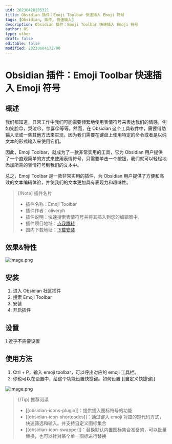 ```yaml
---
uid: 20230428105321
title: Obsidian 插件：Emoji Toolbar 快速插入 Emoji 符号
tags: [Obsidian, 插件, 快速输入]
description: Obsidian 插件：Emoji Toolbar 快速插入 Emoji 符号
author: OS
type: other
draft: false
editable: false
modified: 20230604172700
---
```


# Obsidian 插件：Emoji Toolbar 快速插入 Emoji 符号

## 概述

我们都知道，日常工作中我们可能需要频繁地使用表情符号来表达我们的情感，例如笑脸😊，哭泣😢，惊喜😲等等。然而，在 Obsidian 这个工具软件中，需要借助输入法或一些其他方法来实现，因为我们需要在键盘上使用特定的命令或者是以纯文本的形式输入来使用它们。

因此，Emoji Toolbar，就成为了一款非常实用的工具，它为 Obsidian 用户提供了一个直观简单的方式来使用表情符号，只需要单击一个按钮，我们就可以轻松地添加所需的表情符号到我们的文本中。

总之，Emoji Toolbar 是一款非常实用的插件，为 Obsidian 用户提供了方便和高效的文本编辑体验，并使我们的文本更加具有表现力和趣味性。

> [!Note] 插件名片
>- 插件名称：Emoji Toolbar
>- 插件作者：oliveryh
>- 插件说明：快速搜索表情符号并将其插入到您的编辑器中。
>- 插件项目地址：[点我跳转](https://github.com/oliveryh/obsidian-emoji-toolbar)
> - 国内下载地址：[下载安装](https://pkmer.cn/products/plugin/pluginMarket/?obsidian-emoji-toolbar)

## 效果&特性

![image.png](https://cdn.pkmer.cn/images/20230503222718.png!pkmer)

## 安装

1. 进入 Obsidian 社区插件
2. 搜索 Emoji Toolbar
3. 安装
4. 开启插件

## 设置

1.近乎不需要设置

## 使用方法

1. Ctrl + P，输入 emoji toolbar，可以呼出对应的 emoji 工具栏。
2. 你也可以在设置中，给这个功能设置快捷键。如何设置 [[自定义快捷键]]

![image.png](https://cdn.pkmer.cn/images/20230503222752.png!pkmer)

> [!Tip] 推荐阅读
> - [[obsidian-icons-plugin]]：提供插入图标符号的功能
> - [[obsidian-icon-shortcodes]]：通过键入 emoji 对应的短代码方式，快速筛选和输入。并支持自定义图标集合
> - [[obsidian-icon-swapper]]：替换默认内置图标集合准备的，可以批量替换，也可以针对某个单一图标进行替换